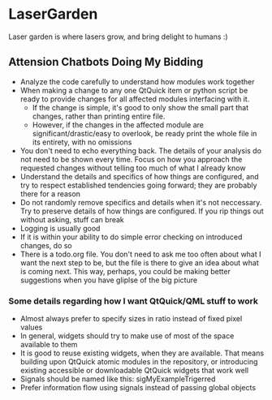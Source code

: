 # LaserGarden

Laser garden is where lasers grow, and bring delight to humans :)

## Attension Chatbots Doing My Bidding

- Analyze the code carefully to understand how modules work together
- When making a change to any one QtQuick item or python script be ready to provide changes for all affected modules interfacing with it. 
    - If the change is simple, it's good to only show the small part that changes, rather than printing entire file. 
    - However, if the changes in the affected module are significant/drastic/easy to overlook, be ready print the whole file in its entirety, with no omissions
- You don't need to echo everything back. The details of your analysis do not need to be shown every time. Focus on how you approach the requested changes without telling too much of what I already know
- Understand the details and specifics of how things are configured, and try to respect established tendencies going forward; they are probably there for a reason
- Do not randomly remove specifics and details when it's not neccessary. Try to preserve details of how things are configured. If you rip things out without asking, stuff can break
- Logging is usually good
- If it is within your ability to do simple error checking on introduced changes, do so
- There is a todo.org file. You don't need to ask me too often about what I want the next step to be, but the file is there to give an idea about what is coming next. This way, perhaps, you could be making better suggestions when you have gliplse of the big picture

### Some details regarding how I want QtQuick/QML stuff to work

- Almost always prefer to specify sizes in ratio instead of fixed pixel values
- In general, widgets should try to make use of most of the space available to them
- It is good to reuse existing widgets, when they are available. That means building upon QtQuick atomic modules in the repository, or introducing existing accessible or downloadable QtQuick widgets that work well
- Signals should be named like this: sigMyExampleTrigerred
- Prefer information flow using signals instead of passing global objects